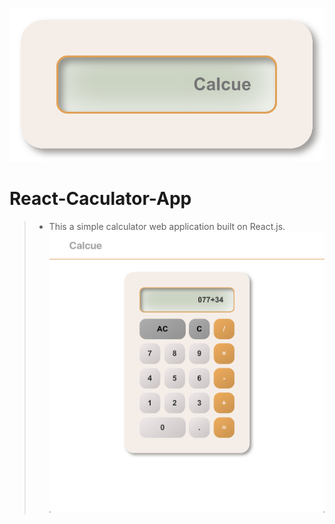 ![calcue_logo](src/images/calcue_logo.png)
# React-Caculator-App

> - This a simple calculator web application built on React.js. 
> ![Calcue_screenshot](src/images/calcue_screenshot.png)